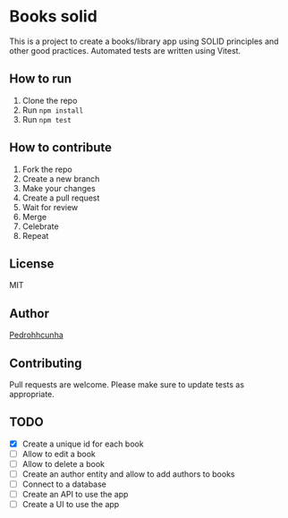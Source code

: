 # Books solid
This is a project to create a books/library app using SOLID principles and other good practices.
Automated tests are written using Vitest.

## How to run
1. Clone the repo
2. Run `npm install`
3. Run `npm test`

## How to contribute
1. Fork the repo
2. Create a new branch
3. Make your changes
4. Create a pull request
5. Wait for review
6. Merge
7. Celebrate
8. Repeat

## License
MIT

## Author
[Pedrohhcunha](https://github.com/pedrohhcunha)

## Contributing
Pull requests are welcome.
Please make sure to update tests as appropriate.

## TODO
- [X] Create a unique id for each book
- [ ] Allow to edit a book
- [ ] Allow to delete a book
- [ ] Create an author entity and allow to add authors to books
- [ ] Connect to a database
- [ ] Create an API to use the app
- [ ] Create a UI to use the app

